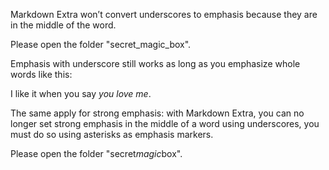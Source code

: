 Markdown Extra won’t convert underscores to emphasis because they are in the middle of the word. 

Please open the folder "secret_magic_box".

Emphasis with underscore still works as long as you emphasize whole words like this:

I like it when you say _you love me_.

The same apply for strong emphasis: with Markdown Extra, you can no longer set strong emphasis in the middle of a word using underscores, you must do so using asterisks as emphasis markers.

Please open the folder "secret*magic*box".
